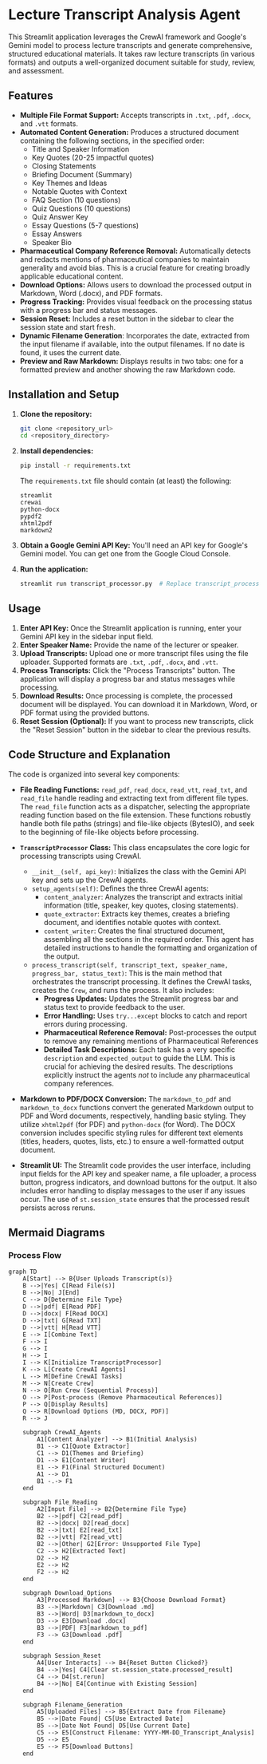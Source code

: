 # Lecture Transcript Analysis Agent

This Streamlit application leverages the CrewAI framework and Google's Gemini model to process lecture transcripts and generate comprehensive, structured educational materials.  It takes raw lecture transcripts (in various formats) and outputs a well-organized document suitable for study, review, and assessment.

## Features

*   **Multiple File Format Support:** Accepts transcripts in `.txt`, `.pdf`, `.docx`, and `.vtt` formats.
*   **Automated Content Generation:**  Produces a structured document containing the following sections, in the specified order:
    *   Title and Speaker Information
    *   Key Quotes (20-25 impactful quotes)
    *   Closing Statements
    *   Briefing Document (Summary)
    *   Key Themes and Ideas
    *   Notable Quotes with Context
    *   FAQ Section (10 questions)
    *   Quiz Questions (10 questions)
    *   Quiz Answer Key
    *   Essay Questions (5-7 questions)
    *   Essay Answers
    *   Speaker Bio
*   **Pharmaceutical Company Reference Removal:**  Automatically detects and redacts mentions of pharmaceutical companies to maintain generality and avoid bias.  This is a crucial feature for creating broadly applicable educational content.
*   **Download Options:** Allows users to download the processed output in Markdown, Word (.docx), and PDF formats.
*   **Progress Tracking:**  Provides visual feedback on the processing status with a progress bar and status messages.
* **Session Reset:** Includes a reset button in the sidebar to clear the session state and start fresh.
* **Dynamic Filename Generation**: Incorporates the date, extracted from the input filename if available, into the output filenames. If no date is found, it uses the current date.
* **Preview and Raw Markdown:** Displays results in two tabs: one for a formatted preview and another showing the raw Markdown code.

## Installation and Setup

1.  **Clone the repository:**

    ```bash
    git clone <repository_url>
    cd <repository_directory>
    ```

2.  **Install dependencies:**

    ```bash
    pip install -r requirements.txt
    ```
    The `requirements.txt` file should contain (at least) the following:

    ```
    streamlit
    crewai
    python-docx
    pypdf2
    xhtml2pdf
    markdown2
    ```

3.  **Obtain a Google Gemini API Key:** You'll need an API key for Google's Gemini model.  You can get one from the Google Cloud Console.

4.  **Run the application:**

    ```bash
    streamlit run transcript_processor.py  # Replace transcript_processor.py with the actual filename
    ```

## Usage

1.  **Enter API Key:** Once the Streamlit application is running, enter your Gemini API key in the sidebar input field.
2.  **Enter Speaker Name:** Provide the name of the lecturer or speaker.
3.  **Upload Transcripts:** Upload one or more transcript files using the file uploader.  Supported formats are `.txt`, `.pdf`, `.docx`, and `.vtt`.
4.  **Process Transcripts:** Click the "Process Transcripts" button.  The application will display a progress bar and status messages while processing.
5.  **Download Results:** Once processing is complete, the processed document will be displayed.  You can download it in Markdown, Word, or PDF format using the provided buttons.
6. **Reset Session (Optional):** If you want to process new transcripts, click the "Reset Session" button in the sidebar to clear the previous results.

## Code Structure and Explanation

The code is organized into several key components:

*   **File Reading Functions:**  `read_pdf`, `read_docx`, `read_vtt`, `read_txt`, and `read_file` handle reading and extracting text from different file types.  The `read_file` function acts as a dispatcher, selecting the appropriate reading function based on the file extension.  These functions robustly handle both file paths (strings) and file-like objects (BytesIO), and seek to the beginning of file-like objects before processing.

*   **`TranscriptProcessor` Class:** This class encapsulates the core logic for processing transcripts using CrewAI.

    *   `__init__(self, api_key)`: Initializes the class with the Gemini API key and sets up the CrewAI agents.
    *   `setup_agents(self)`: Defines the three CrewAI agents:
        *   `content_analyzer`: Analyzes the transcript and extracts initial information (title, speaker, key quotes, closing statements).
        *   `quote_extractor`: Extracts key themes, creates a briefing document, and identifies notable quotes with context.
        *   `content_writer`:  Creates the final structured document, assembling all the sections in the required order. This agent has detailed instructions to handle the formatting and organization of the output.
    *   `process_transcript(self, transcript_text, speaker_name, progress_bar, status_text)`: This is the main method that orchestrates the transcript processing. It defines the CrewAI tasks, creates the `Crew`, and runs the process. It also includes:
        *   **Progress Updates:**  Updates the Streamlit progress bar and status text to provide feedback to the user.
        *   **Error Handling:**  Uses `try...except` blocks to catch and report errors during processing.
        *   **Pharmaceutical Reference Removal:** Post-processes the output to remove any remaining mentions of Pharmaceutical References
        *   **Detailed Task Descriptions:** Each task has a very specific `description` and `expected_output` to guide the LLM. This is crucial for achieving the desired results. The descriptions explicitly instruct the agents *not* to include any pharmaceutical company references.

*   **Markdown to PDF/DOCX Conversion:** The `markdown_to_pdf` and `markdown_to_docx` functions convert the generated Markdown output to PDF and Word documents, respectively, handling basic styling. They utilize `xhtml2pdf` (for PDF) and `python-docx` (for Word). The DOCX conversion includes specific styling rules for different text elements (titles, headers, quotes, lists, etc.) to ensure a well-formatted output document.

*   **Streamlit UI:** The Streamlit code provides the user interface, including input fields for the API key and speaker name, a file uploader, a process button, progress indicators, and download buttons for the output. It also includes error handling to display messages to the user if any issues occur. The use of `st.session_state` ensures that the processed result persists across reruns.

## Mermaid Diagrams

### Process Flow
```mermaid
graph TD
    A[Start] --> B{User Uploads Transcript(s)}
    B -->|Yes| C[Read File(s)]
    B -->|No| J[End]
    C --> D{Determine File Type}
    D -->|pdf| E[Read PDF]
    D -->|docx| F[Read DOCX]
    D -->|txt| G[Read TXT]
    D -->|vtt| H[Read VTT]
    E --> I[Combine Text]
    F --> I
    G --> I
    H --> I
    I --> K[Initialize TranscriptProcessor]
    K --> L[Create CrewAI Agents]
    L --> M[Define CrewAI Tasks]
    M --> N[Create Crew]
    N --> O[Run Crew (Sequential Process)]
    O --> P[Post-process (Remove Pharmaceutical References)]
    P --> Q[Display Results]
    Q --> R[Download Options (MD, DOCX, PDF)]
    R --> J

    subgraph CrewAI_Agents
        A1[Content Analyzer] --> B1(Initial Analysis)
        B1 --> C1[Quote Extractor]
        C1 --> D1(Themes and Briefing)
        D1 --> E1[Content Writer]
        E1 --> F1(Final Structured Document)
        A1 --> D1  
        B1 -.-> F1 
    end

    subgraph File_Reading
        A2[Input File] --> B2{Determine File Type}
        B2 -->|pdf| C2[read_pdf]
        B2 -->|docx| D2[read_docx]
        B2 -->|txt| E2[read_txt]
        B2 -->|vtt| F2[read_vtt]
        B2 -->|Other| G2[Error: Unsupported File Type]
        C2 --> H2[Extracted Text]
        D2 --> H2
        E2 --> H2
        F2 --> H2
    end

    subgraph Download_Options
        A3[Processed Markdown] --> B3{Choose Download Format}
        B3 -->|Markdown| C3[Download .md]
        B3 -->|Word| D3[markdown_to_docx]
        D3 --> E3[Download .docx]
        B3 -->|PDF| F3[markdown_to_pdf]
        F3 --> G3[Download .pdf]
    end

    subgraph Session_Reset
        A4[User Interacts] --> B4{Reset Button Clicked?}
        B4 -->|Yes| C4[Clear st.session_state.processed_result]
        C4 --> D4[st.rerun]
        B4 -->|No| E4[Continue with Existing Session]
    end

    subgraph Filename_Generation
        A5[Uploaded Files] --> B5{Extract Date from Filename}
        B5 -->|Date Found| C5[Use Extracted Date]
        B5 -->|Date Not Found| D5[Use Current Date]
        C5 --> E5[Construct Filename: YYYY-MM-DD_Transcript_Analysis]
        D5 --> E5
        E5 --> F5[Download Buttons]
    end
```
